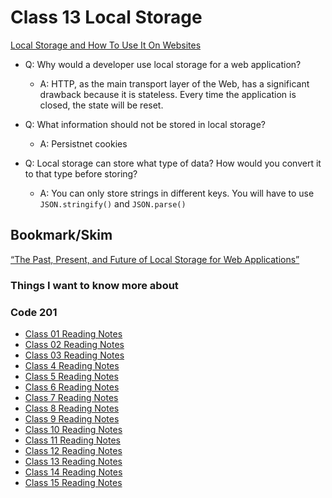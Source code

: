 # Class 13 Local Storage

[Local Storage and How To Use It On Websites](https://www.smashingmagazine.com/2010/10/local-storage-and-how-to-use-it/)

- Q: Why would a developer use local storage for a web application?

  - A: HTTP, as the main transport layer of the Web, has a significant drawback because it is stateless. Every time the application is closed, the state will be reset.

- Q: What information should not be stored in local storage?

  - A: Persistnet cookies

- Q: Local storage can store what type of data? How would you convert it to that type before storing?

  - A: You can only store strings in different keys. You will have to use `JSON.stringify()` and `JSON.parse()`

## Bookmark/Skim

[“The Past, Present, and Future of Local Storage for Web Applications”](http://diveinto.html5doctor.com/storage.html)

### Things I want to know more about

### Code 201

- [Class 01 Reading Notes](/code201/class-01.md)
- [Class 02 Reading Notes](/code201/class-02.md)
- [Class 03 Reading Notes](/code201/class-03.md)
- [Class 4 Reading Notes](/code201/class-04.md)
- [Class 5 Reading Notes](/code201/class-05.md)
- [Class 6 Reading Notes](/code201/class-06.md)
- [Class 7 Reading Notes](/code201/class-07.md)
- [Class 8 Reading Notes](/code201/class-08.md)
- [Class 9 Reading Notes](/code201/class-09.md)
- [Class 10 Reading Notes](/code201/class-10.md)
- [Class 11 Reading Notes](/code201/class-11.md)
- [Class 12 Reading Notes](/code201/class-12.md)
- [Class 13 Reading Notes](/code201/class-13.md)
- [Class 14 Reading Notes](/code201/class-14.md)
- [Class 15 Reading Notes](/code201/class-15.md)
